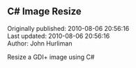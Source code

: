 ## C# Image Resize  
Originally published: 2010-08-06 20:56:16  
Last updated: 2010-08-06 20:56:16  
Author: John Hurliman  
  
Resize a GDI+ image using C#